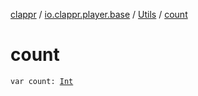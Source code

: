 [clappr](../../index.md) / [io.clappr.player.base](../index.md) / [Utils](index.md) / [count](.)

# count

`var count: `[`Int`](https://kotlinlang.org/api/latest/jvm/stdlib/kotlin/-int/index.html)